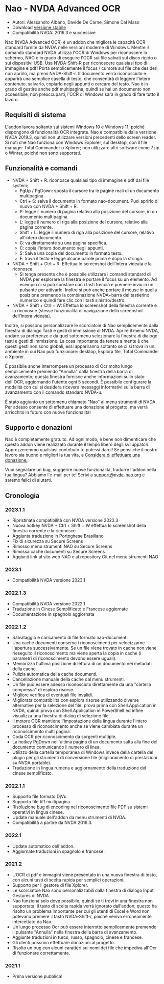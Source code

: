 # Nao - NVDA Advanced OCR

* Autori: Alessandro Albano, Davide De Carne, Simone Dal Maso
* Download [versione stabile][1]
* Compatibilità NVDA: 2019.3 e successive

Nao (NVDA Advanced OCR) è un addon che migliora le capacità OCR standard fornite da NVDA nelle versioni moderne di Windows.
Mentre il comando standard NVDA utilizza l'OCR di Windows per riconoscere lo schermo, NAO è in grado di eseguire l'OCR sui file salvati sul disco rigido o sui dispositivi USB.
Usa NVDA-Shift-R per riconoscere qualsiasi tipo di immagine e pdf!
Porta semplicemente il focus / cursore sul file che desideri, non aprirlo, ma premi NVDA-Shift-r.
Il documento verrà riconosciuto e apparirà una semplice casella di testo, che consentirà di leggere l'intero contenuto, salvarlo, copiarlo negli appunti o cercare del testo.
Nao è in grado di gestire anche pdf multipagina, quindi se hai un documento non accessibile, non preoccuparti, l'OCR di Windows sarà in grado di fare tutto il lavoro.

## Requisiti di sistema
L'addon lavora soltanto sui sistemi Windows 10 e Windows 11, poiché dispongono di funzionalità OCR integrate.
Nao è compatibile dalla versione NVDA 2019.3, quindi non utilizzare versioni precedenti dello screen reader.
Si noti che Nao funziona con Windows Explorer, sul desktop, con il file manager Total Commander o Xplorer; non utilizzare altri software come 7zip o Winrar, poiché non sono supportati.

## Funzionalità e comandi
* NVDA + Shift + R: riconosce qualsiasi tipo di immagine e pdf dal file system;
  * PgUp / PgDown: sposta il cursore tra le pagine reali di un documento multipagina.
  * Ctrl + S: salva il documento in formato nao-document. Puoi aprirlo di nuovo con NVDA + Shift + R.
  * P: legge il numero di pagina relativo alla posizione del cursore, in un documento multipagina.
  * L: legge il numero di riga alla posizione del cursore, relativo alla pagina corrente.
  * Shift + L: legge il numero di riga alla posizione del cursore, relativo all'intero documento.
  * G: va direttamente su una pagina specifica.
  * C: copia l'intero documento negli appunti.
  * S: Salva una copia del documento in formato testo.
  * F: trova il testo e legge alcune parole prima e dopo la stringa.
* NVDA + Shift + Ctrl + R: Effettua lo screenshot dell'intera videata e la riconosce.
  * Si tenga presente che è possibile utilizzare i comandi standard di NVDA per esplorare la finestra e portare il focus su un elemento. Ad esempio ci si può spostare con i tasti freccia e premere invio in un pulsante per attivarlo. Inoltre si può anche portare il mouse in quella posizione premendo la combinazione NVDA+barra del tastierino numerico e quindi fare clic con i tasti sinistro/destro.
* NVDA + Shift + Ctrl + W: Effettua lo screenshot della finestra corrente e la riconosce (stesse funzionalità di navigazione dello screenshot dell'intera videata).

Inoltre, si possono personalizzare le scorciatoie di Nao semplicemente dalla finestra di dialogo Tasti e gesti di immissione di NVDA. Aprire il menu NVDA, andare su preferenze e da quel sottomenu selezionare la finestra di dialogo tasti e gesti di immissione. La cosa importante da tenere a mente è che questi gesti non sono globali; essi appariranno soltanto se ci si trova in un ambiente in cui Nao può funzionare: desktop, Esplora file, Total Commander o Xplorer.

È possibile anche interrompere un processo di Ocr molto lungo semplicemente premendo "Annulla" dalla finestra della barra di avanzamento; questa finestra fornisce anche informazioni sullo stato dell'OCR, aggiornando l'utente ogni 5 secondi. È possibile configurare la modalità con cui si desidera ricevere messaggi informativi sulla barra di avanzamento con il comando standard NVDA-u.

È stato aggiunto un sottomenu chiamato "Nao" al menu strumenti di NVDA. Per adesso consente di effettuare una donazione al progetto, ma verrà arricchito in futuro con nuove funzionalità!

## Supporto e donazioni
Nao è completamente gratuito. Ad ogni modo, è bene non dimenticare che questo addon viene realizzato durante il tempo libero degli sviluppatori.
Apprezzeremmo qualsiasi contributo tu potessi darci!
Se pensi che il nostro lavoro sia buono e migliori la tua vita, a <a href="https://nvda-nao.org/donate">Considera di effettuare una donazione.</a>

Vuoi segnalare un bug, suggerire nuove funzionalità, tradurre l'addon nella tua lingua? Abbiamo l'e-mail per te! Scrivi a support@nvda-nao.org e saremo felici di aiutarti.

## Cronologia
### 2023.1.1
* Ripristinata compatibilità con NVDA versione 2023.3
* Nuova hotkey NVDA + Ctrl + Shift + W effettua lo screenshot della finestra corrente e la riconosce
* Aggiunta traduzione in Portoghese Brasiliano
* Fix di sicurezza su Secure Screens
* Rimosso menu strumenti NAO su Secure Screens
* Rimossa cache documenti su Secure Screens
* Aggiunti link al sito web NAO e al repository Git nel menu strumenti NAO
### 2023.1
* Compatibilità NVDA versione 2023.1
### 2022.1.3
* Compatibilità NVDA versione 2022.1
* Traduzione in Cinese Semplificato e Francese aggiornate
* Documentazione in spagnolo aggiornata
### 2022.1.2
* Salvataggio e caricamento di file formato nao-document.
* Una cache documenti conserva i riconoscimenti per velocizzarne l'apertura successivamente. Se un file viene trovato in cache non viene rieseguito il riconoscimento ma viene aperta la copia in cache (i parametri di riconoscimento devono essere uguali).
* Memorizza l'ultima posizione di lettura di un documento nei metadati della cache.
* Pulizia automatica della cache documenti.
* Cancellazione manuale della cache dal menù strumenti.
* Un file può essere adesso riconosciuto direttamente da una "cartella compressa" di esplora risorse.
* Migliore verifica di eventuali file invalidi.
* Migliorata compatibilità con esplora risorse utilizzando diverse alternative per la selezione del file: prova prima con Shell.Application in NVDA, quindi prova con Shell.Application in PowerShell ed infine visualizza una finestra di dialog di selezione file.
* Il motore OCR mantiene l'impostazione della lingua durante l'intero processo di riconoscimento anche se viene cambiata durante un riconoscimento multi pagina.
* Coda OCR per riconoscimento da sorgenti multiple.
* La hotkey PgDown nell'ultima pagina di un documento salta alla fine del documento comunicando il numero di linea.
* Utilizzo della cartella temporanea di Windows invece della cartella del plugin per gli strumenti di conversione file (miglioramento di prestazioni su NVDA portable).
* Traduzione in lingua rumena e aggiornamento della traduzione del cinese semplificato.
### 2022.1.1
* Supporto file formato DjVu.
* Supporto file tiff multipagina.
* Risoluzione bug di encoding nel riconoscimento file PDF su sistemi operativi in lingua cinese.
* Update manuale dell'addon da menu strumenti di NVDA.
* Compatibilità a partire da NVDA 2019.3.
### 2022.1
* Update automatico dell'addon.
* Aggiornate traduzioni in spagnolo e francese.
### 2021.2
* L'OCR di pdf e immagini viene presentato in una nuova finestra di testo, con alcuni tasti di scelta rapida per semplici operazioni.
* Supporto per il gestore di file Xplorer.
* Le scorciatoie Nao sono personalizzabili dalla finestra di dialogo Input Gestures di NVDA.
* Nao funziona solo dove possibile, quindi se ti trovi in una finestra non supportata, il tasto di scelta rapida verrà ignorato dall'addon; questo ha risolto un problema importante per cui gli utenti di Excel e Word non potevano premere il tasto NVDA-Shift-r, poiché veniva erroneamente intercettato da Nao.
* Un lungo processo Ocr può essere interrotto semplicemente premendo il pulsante "Annulla" nella finestra della barra di avanzamento.
* Aggiunte traduzioni in turco, russo, spagnolo, cinese e francese.
* Gli utenti possono effettuare donazioni al progetto.
* Risolto un bug con alcuni caratteri sui nomi dei file che impediva all'Ocr di funzionare correttamente.
### 2021.1
* Prima versione pubblica! 


[1]: https://nvda-nao.org/download
